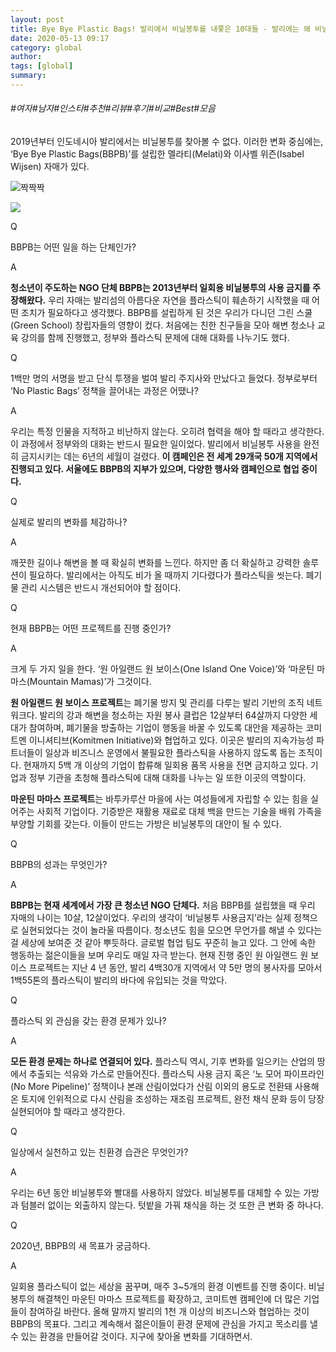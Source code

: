 ```yaml
---
layout: post
title: Bye Bye Plastic Bags! 발리에서 비닐봉투를 내쫓은 10대들 - 발리에는 왜 비닐봉투가 없을까?
date: 2020-05-13 09:17
category: global
author: 
tags: [global]
summary: 
---
```


###### #여자#남자#인스타#추천#리뷰#후기#비교#Best#모음

2019년부터 인도네시아 발리에서는 비닐봉투를 찾아볼 수 없다. 이러한 변화 중심에는, ‘Bye Bye Plastic Bags(BBPB)’를 설립한 멜라티(Melati)와 이사벨 위즌(Isabel Wijsen) 자매가 있다.

![짝짝짝](https://t1.daumcdn.net/liveboard/emoticon/kakaofriends/v1/niniz2/4.gif)

[![](https://img1.daumcdn.net/thumb/R720x0/?fname=https%3A%2F%2Ft1.daumcdn.net%2Fliveboard%2Fbazaarkorea%2Feb2e8c52994240c4b6b4af846a293ebc.JPG)](https://www.harpersbazaar.co.kr/article/46086?utm_source=1boon&utm_medium=referral&utm_campaign=promo_sustainable)

Q

BBPB는 어떤 일을 하는 단체인가?

A

**청소년이 주도하는 NGO 단체 BBPB는 2013년부터 일회용 비닐봉투의 사용 금지를 주장해왔다.**  우리 자매는 발리섬의 아름다운 자연을 플라스틱이 훼손하기 시작했을 때 어떤 조치가 필요하다고 생각했다. BBPB를 설립하게 된 것은 우리가 다니던 그린 스쿨(Green School) 창립자들의 영향이 컸다. 처음에는 친한 친구들을 모아 해변 청소나 교육 강의를 함께 진행했고, 정부와 플라스틱 문제에 대해 대화를 나누기도 했다.  

Q

1백만 명의 서명을 받고 단식 투쟁을 벌여 발리 주지사와 만났다고 들었다. 정부로부터 ‘No Plastic Bags’ 정책을 끌어내는 과정은 어땠나?

A

우리는 특정 인물을 지적하고 비난하지 않는다. 오히려 협력을 해야 할 때라고 생각한다. 이 과정에서 정부와의 대화는 반드시 필요한 일이었다. 발리에서 비닐봉투 사용을 완전히 금지시키는 데는 6년의 세월이 걸렸다. **이 캠페인은 전 세계 29개국 50개 지역에서 진행되고 있다. 서울에도 BBPB의 지부가 있으며, 다양한 행사와 캠페인으로 협업 중이다.**  

Q

실제로 발리의 변화를 체감하나?

A

깨끗한 길이나 해변을 볼 때 확실히 변화를 느낀다. 하지만 좀 더 확실하고 강력한 솔루션이 필요하다. 발리에서는 아직도 비가 올 때까지 기다렸다가 플라스틱을 씻는다. 폐기물 관리 시스템은 반드시 개선되어야 할 점이다.  

Q

현재 BBPB는 어떤 프로젝트를 진행 중인가?

A

크게 두 가지 일을 한다. ‘원 아일랜드 원 보이스(One Island One Voice)’와 ‘마운틴 마마스(Mountain Mamas)’가 그것이다.

**원 아일랜드 원 보이스 프로젝트**는 폐기물 방지 및 관리를 다루는 발리 기반의 조직 네트워크다. 발리의 강과 해변을 청소하는 자원 봉사 클럽은 12살부터 64살까지 다양한 세대가 참여하며, 폐기물을 방출하는 기업이 행동을 바꿀 수 있도록 대안을 제공하는 코미트멘 이니셔티브(Komitmen Initiative)와 협업하고 있다. 이곳은 발리의 지속가능성 파트너들이 일상과 비즈니스 운영에서 불필요한 플라스틱을 사용하지 않도록 돕는 조직이다. 현재까지 5백 개 이상의 기업이 합류해 일회용 품목 사용을 전면 금지하고 있다. 기업과 정부 기관을 초청해 플라스틱에 대해 대화를 나누는 일 또한 이곳의 역할이다.

**마운틴 마마스 프로젝트**는 바투카루산 마을에 사는 여성들에게 자립할 수 있는 힘을 실어주는 사회적 기업이다. 기증받은 재활용 재료로 대체 백을 만드는 기술을 배워 가족을 부양할 기회를 갖는다. 이들이 만드는 가방은 비닐봉투의 대안이 될 수 있다.  

Q

BBPB의 성과는 무엇인가?

A

**BBPB는 현재 세계에서 가장 큰 청소년 NGO 단체다.** 처음 BBPB를 설립했을 때 우리 자매의 나이는 10살, 12살이었다. 우리의 생각이 ‘비닐봉투 사용금지’라는 실제 정책으로 실현되었다는 것이 놀라울 따름이다. 청소년도 힘을 모으면 무언가를 해낼 수 있다는 걸 세상에 보여준 것 같아 뿌듯하다. 글로벌 협업 팀도 꾸준히 늘고 있다. 그 안에 속한 행동하는 젊은이들을 보며 우리도 매일 자극 받는다. 현재 진행 중인 원 아일랜드 원 보이스 프로젝트는 지난 4 년 동안, 발리 4백30개 지역에서 약 5만 명의 봉사자를 모아서 1백55톤의 플라스틱이 발리의 바다에 유입되는 것을 막았다.  

Q

플라스틱 외 관심을 갖는 환경 문제가 있나?

A

**모든 환경 문제는 하나로 연결되어 있다.**  플라스틱 역시, 기후 변화를 일으키는 산업의 땅에서 추출되는 석유와 가스로 만들어진다. 플라스틱 사용 금지 혹은 ‘노 모어 파이프라인(No More Pipeline)’ 정책이나 본래 산림이었다가 산림 이외의 용도로 전환돼 사용해온 토지에 인위적으로 다시 산림을 조성하는 재조림 프로젝트, 완전 채식 문화 등이 당장 실현되어야 할 때라고 생각한다.  

Q

일상에서 실천하고 있는 친환경 습관은 무엇인가?

A

우리는 6년 동안 비닐봉투와 빨대를 사용하지 않았다. 비닐봉투를 대체할 수 있는 가방과 텀블러 없이는 외출하지 않는다. 텃밭을 가꿔 채식을 하는 것 또한 큰 변화 중 하나다.  

Q

2020년, BBPB의 새 목표가 궁금하다.

A

일회용 플라스틱이 없는 세상을 꿈꾸며, 매주 3~5개의 환경 이벤트를 진행 중이다. 비닐봉투의 해결책인 마운틴 마마스 프로젝트를 확장하고, 코미트멘 캠페인에 더 많은 기업들이 참여하길 바란다. 올해 말까지 발리의 1천 개 이상의 비즈니스와 협업하는 것이 BBPB의 목표다. 그리고 계속해서 젊은이들이 환경 문제에 관심을 가지고 목소리를 낼 수 있는 환경을 만들어갈 것이다. 지구에 찾아올 변화를 기대하면서.
